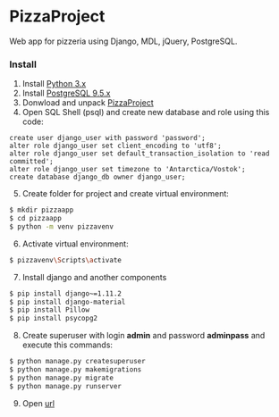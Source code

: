 # PizzaProject

Web app for pizzeria using Django, MDL, jQuery, PostgreSQL.

### Install

1. Install [Python 3.x](https://www.python.org)
2. Install [PostgreSQL 9.5.x](https://www.postgresql.org/download)
3. Donwload and unpack [PizzaProject](https://github.com/GreyPK/pizzaproject/archive/master.zip)
4. Open SQL Shell (psql) and create new database and role using this code:

```PostgreSQL
create user django_user with password 'password'; 
alter role django_user set client_encoding to 'utf8'; 
alter role django_user set default_transaction_isolation to 'read committed'; 
alter role django_user set timezone to 'Antarctica/Vostok'; 
create database django_db owner django_user;
```
5. Create folder for project and create virtual environment:

```sh
$ mkdir pizzaapp
$ cd pizzaapp
$ python -m venv pizzavenv
```
6. Activate virtual environment:
```sh
$ pizzavenv\Scripts\activate
```
7. Install django and another components
```sh
$ pip install django~=1.11.2
$ pip install django-material
$ pip install Pillow
$ pip install psycopg2
```
8. Create superuser with login **admin** and password **adminpass** and execute this commands:
```sh
$ python manage.py createsuperuser
$ python manage.py makemigrations
$ python manage.py migrate
$ python manage.py runserver
```
9. Open [url](http://127.0.0.1:8000)